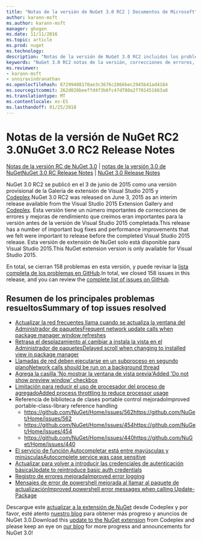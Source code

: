 ```yaml
---
title: "Notas de la versión de NuGet 3.0 RC2 | Documentos de Microsoft"
author: karann-msft
ms.author: karann-msft
manager: ghogen
ms.date: 11/11/2016
ms.topic: article
ms.prod: nuget
ms.technology: 
description: "Notas de la versión de NuGet 3.0 RC2 incluidos los problemas conocidos, correcciones de errores, las funciones agregadas y dcr."
keywords: "NuGet 3.0 RC2 notas de la versión, correcciones de errores, problemas, conocidos agregan características, DCR"
ms.reviewer:
- karann-msft
- unniravindranathan
ms.openlocfilehash: 67299408170ae3c3676c2866bec2945b41ad4184
ms.sourcegitcommit: 262d026beeffd4f3b6fc47d780a2f701451663a8
ms.translationtype: MT
ms.contentlocale: es-ES
ms.lasthandoff: 01/25/2018
---
```

# <a name="nuget-30-rc2-release-notes"></a><span data-ttu-id="1f0d9-104">Notas de la versión de NuGet RC2 3.0</span><span class="sxs-lookup"><span data-stu-id="1f0d9-104">NuGet 3.0 RC2 Release Notes</span></span>

<span data-ttu-id="1f0d9-105">[Notas de la versión RC de NuGet 3.0](../release-notes/nuget-3.0-RC.md) | [notas de la versión 3.0 de NuGet](../release-notes/nuget-3.0.0.md)</span><span class="sxs-lookup"><span data-stu-id="1f0d9-105">[NuGet 3.0 RC Release Notes](../release-notes/nuget-3.0-RC.md) | [NuGet 3.0 Release Notes](../release-notes/nuget-3.0.0.md)</span></span>

<span data-ttu-id="1f0d9-106">NuGet 3.0 RC2 se publicó en el 3 de junio de 2015 como una versión provisional de la Galería de extensión de Visual Studio 2015 y [Codeplex](https://nuget.codeplex.com/releases/view/615507).</span><span class="sxs-lookup"><span data-stu-id="1f0d9-106">NuGet 3.0 RC2 was released on June 3, 2015 as an interim release available from the Visual Studio 2015 Extension Gallery and [Codeplex](https://nuget.codeplex.com/releases/view/615507).</span></span> <span data-ttu-id="1f0d9-107">Esta versión tiene un número importantes de correcciones de errores y mejoras de rendimiento que creímos eran importantes para la versión antes de la versión de Visual Studio 2015 completada.</span><span class="sxs-lookup"><span data-stu-id="1f0d9-107">This release has a number of important bug fixes and performance improvements that we felt were important to release before the completed Visual Studio 2015 release.</span></span> <span data-ttu-id="1f0d9-108">Esta versión de extensión de NuGet solo está disponible para Visual Studio 2015.</span><span class="sxs-lookup"><span data-stu-id="1f0d9-108">This NuGet extension version is only available for Visual Studio 2015.</span></span>

<span data-ttu-id="1f0d9-109">En total, se cierran 158 problemas en esta versión, y puede revisar la [lista completa de los problemas en GitHub](https://github.com/NuGet/Home/issues?utf8=%E2%9C%93&q=is%3Aclosed+milestone%3A3.0.0-RTM+sort%3Aupdated-asc+updated%3A%3C%3D2015-06-01).</span><span class="sxs-lookup"><span data-stu-id="1f0d9-109">In total, we closed 158 issues in this release, and you can review the [complete list of issues on GitHub](https://github.com/NuGet/Home/issues?utf8=%E2%9C%93&q=is%3Aclosed+milestone%3A3.0.0-RTM+sort%3Aupdated-asc+updated%3A%3C%3D2015-06-01).</span></span>

## <a name="summary-of-top-issues-resolved"></a><span data-ttu-id="1f0d9-110">Resumen de los principales problemas resueltos</span><span class="sxs-lookup"><span data-stu-id="1f0d9-110">Summary of top issues resolved</span></span>

* [<span data-ttu-id="1f0d9-111">Actualizar la red frecuentes llama cuando se actualiza la ventana del Administrador de paquetes</span><span class="sxs-lookup"><span data-stu-id="1f0d9-111">Frequent network update calls when package manager window refreshes</span></span>](https://github.com/NuGet/Home/issues/515)
* [<span data-ttu-id="1f0d9-112">Retrasa el desplazamiento al cambiar a instala la vista en el Administrador de paquetes</span><span class="sxs-lookup"><span data-stu-id="1f0d9-112">Delayed scroll when changing to installed view in package manager</span></span>](https://github.com/NuGet/Home/issues/519)
* [<span data-ttu-id="1f0d9-113">Llamadas de red deben ejecutarse en un subproceso en segundo plano</span><span class="sxs-lookup"><span data-stu-id="1f0d9-113">Network calls should be run on a background thread</span></span>](https://github.com/NuGet/Home/issues/516)
* [<span data-ttu-id="1f0d9-114">Agrega la casilla 'No mostrar la ventana de vista previa'</span><span class="sxs-lookup"><span data-stu-id="1f0d9-114">Added 'Do not show preview window' checkbox</span></span>](https://github.com/NuGet/Home/issues/566)
* [<span data-ttu-id="1f0d9-115">Limitación para reducir el uso de procesador del proceso de agregado</span><span class="sxs-lookup"><span data-stu-id="1f0d9-115">Added process throttling to reduce processor usage</span></span>](https://github.com/NuGet/Home/issues/356)
* <span data-ttu-id="1f0d9-116">Referencia de biblioteca de clases portable control mejorado</span><span class="sxs-lookup"><span data-stu-id="1f0d9-116">Improved portable-class-library reference handling</span></span>
    * [<span data-ttu-id="1f0d9-117">https://github.com/NuGet/Home/issues/562</span><span class="sxs-lookup"><span data-stu-id="1f0d9-117">https://github.com/NuGet/Home/issues/562</span></span>](https://github.com/NuGet/Home/issues/562)
    * [<span data-ttu-id="1f0d9-118">https://github.com/NuGet/Home/issues/454</span><span class="sxs-lookup"><span data-stu-id="1f0d9-118">https://github.com/NuGet/Home/issues/454</span></span>](https://github.com/NuGet/Home/issues/454)
    * [<span data-ttu-id="1f0d9-119">https://github.com/NuGet/Home/issues/440</span><span class="sxs-lookup"><span data-stu-id="1f0d9-119">https://github.com/NuGet/Home/issues/440</span></span>](https://github.com/NuGet/Home/issues/440)
* [<span data-ttu-id="1f0d9-120">El servicio de función Autocompletar está entre mayúsculas y minúsculas</span><span class="sxs-lookup"><span data-stu-id="1f0d9-120">Autocomplete service was case sensitive</span></span>](https://github.com/NuGet/Home/issues/198)
* [<span data-ttu-id="1f0d9-121">Actualizar para volver a introducir las credenciales de autenticación básica</span><span class="sxs-lookup"><span data-stu-id="1f0d9-121">Update to reintroduce basic auth credentials</span></span>](https://github.com/NuGet/Home/issues/456)
* [<span data-ttu-id="1f0d9-122">Registro de errores mejorada</span><span class="sxs-lookup"><span data-stu-id="1f0d9-122">Improved error logging</span></span>](https://github.com/NuGet/Home/issues/407)
* [<span data-ttu-id="1f0d9-123">Mensajes de error de powershell mejorada al llamar al paquete de actualización</span><span class="sxs-lookup"><span data-stu-id="1f0d9-123">Improved powershell error messages when calling Update-Package</span></span>](https://github.com/NuGet/Home/issues/5)

<span data-ttu-id="1f0d9-124">Descargue este [actualizar a la extensión de NuGet](https://nuget.codeplex.com/releases/view/615507) desde Codeplex y por favor, esté atento [nuestro blog](http://blog.nuget.org) para obtener más progreso y anuncios de NuGet 3.0.</span><span class="sxs-lookup"><span data-stu-id="1f0d9-124">Download this [update to the NuGet extension](https://nuget.codeplex.com/releases/view/615507) from Codeplex and please keep an eye on [our blog](http://blog.nuget.org) for more progress and announcements for NuGet 3.0!</span></span>
